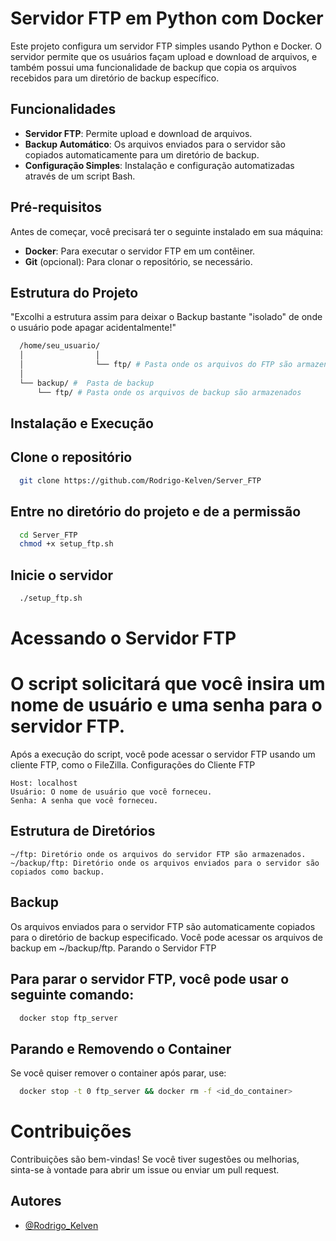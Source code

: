 # Servidor FTP em Python com Docker

Este projeto configura um servidor FTP simples usando Python e Docker. O servidor permite que os usuários façam upload e download de arquivos, e também possui uma funcionalidade de backup que copia os arquivos recebidos para um diretório de backup específico.

## Funcionalidades

- **Servidor FTP**: Permite upload e download de arquivos.
- **Backup Automático**: Os arquivos enviados para o servidor são copiados automaticamente para um diretório de backup.
- **Configuração Simples**: Instalação e configuração automatizadas através de um script Bash.

## Pré-requisitos

Antes de começar, você precisará ter o seguinte instalado em sua máquina:

- **Docker**: Para executar o servidor FTP em um contêiner.
- **Git** (opcional): Para clonar o repositório, se necessário.

## Estrutura do Projeto
"Excolhi a estrutura assim para deixar o Backup bastante "isolado" de onde o usuário pode apagar acidentalmente!"
```bash
  /home/seu_usuario/ 
  │                │ 
  │                └── ftp/ # Pasta onde os arquivos do FTP são armazenados 
  │ 
  └── backup/ #  Pasta de backup 
      └── ftp/ # Pasta onde os arquivos de backup são armazenados

```


## Instalação e Execução

## Clone o repositório

```bash
  git clone https://github.com/Rodrigo-Kelven/Server_FTP
```
    
## Entre no diretório do projeto e de a permissão

```bash
  cd Server_FTP
  chmod +x setup_ftp.sh
```

## Inicie o servidor

```bash
  ./setup_ftp.sh
```


# Acessando o Servidor FTP

# O script solicitará que você insira um nome de usuário e uma senha para o servidor FTP.

Após a execução do script, você pode acessar o servidor FTP usando um cliente FTP, como o FileZilla.
Configurações do Cliente FTP

    Host: localhost
    Usuário: O nome de usuário que você forneceu.
    Senha: A senha que você forneceu.

## Estrutura de Diretórios

    ~/ftp: Diretório onde os arquivos do servidor FTP são armazenados.
    ~/backup/ftp: Diretório onde os arquivos enviados para o servidor são copiados como backup.

## Backup

Os arquivos enviados para o servidor FTP são automaticamente copiados para o diretório de backup especificado. Você pode acessar os arquivos de backup em ~/backup/ftp.
Parando o Servidor FTP

## Para parar o servidor FTP, você pode usar o seguinte comando:
```bash
  docker stop ftp_server
```

## Parando e Removendo o Container

Se você quiser remover o container após parar, use:
```bash
  docker stop -t 0 ftp_server && docker rm -f <id_do_container>
```

# Contribuições

Contribuições são bem-vindas! Se você tiver sugestões ou melhorias, sinta-se à vontade para abrir um issue ou enviar um pull request.

## Autores

- [@Rodrigo_Kelven](https://github.com/Rodrigo-Kelven)
